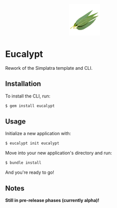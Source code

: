 <center>

<img src="./assets/eucalypt-logo.png" style="width:100px">

</center>

# Eucalypt

Rework of the Simplatra template and CLI.

## Installation

To install the CLI, run:

```bash
$ gem install eucalypt
```

## Usage

Initialize a new application with:

```bash
$ eucalypt init eucalypt
```

Move into your new application's directory and run:

```bash
$ bundle install
```

And you're ready to go!

## Notes

**Still in pre-release phases (currently alpha)!**